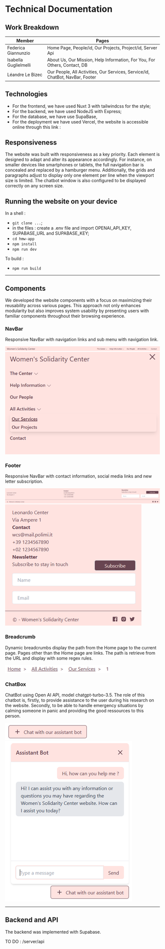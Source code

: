 # Technical Documentation

## Work Breakdown

| Member                | Pages                                                                         |
|-----------------------|-------------------------------------------------------------------------------|
| Federica Giannunzio   | Home Page, People/id, Our Projects, Project/id, Server Api                    |
| Isabella Guglielmelli | About Us, Our Mission, Help Information, For You, For Others, Contact, DB     |
| Léandre  Le Bizec     | Our People, All Activities, Our Services, Service/id, ChatBot, NavBar, Footer |

## Technologies

- For the frontend, we have used Nuxt 3 with tailwindcss for the style;
- For the backend, we have used NodeJS with Express;
- For the database, we have use SupaBase,
- For the deployment we have used Vercel, the website is accessible online through this link :

## Responsiveness

The website was built with responsiveness as a key priority. Each element is designed to adapt and alter its appearance accordingly. For instance, on smaller devices like smartphones or tablets, the full navigation bar is concealed and replaced by a hamburger menu. Additionally, the grids and paragraphs adjust to display only one element per line when the viewport size is limited. The chatbot window is also configured to be displayed correctly on any screen size.

## Running the website on your device

In a shell :
- `git clone ...`;
- in the files : create a .env file and import OPENAI_API_KEY, SUPABASE_URL and SUPABASE_KEY;
- `cd hmw-app`
- `npm install`
- `npm run dev`

To build :
- `npm run build`

--- 

## Components

We developed the website components with a focus on maximizing their reusability across various pages. This approach not only enhances modularity but also improves system usability by presenting users with familiar components throughout their browsing experience.

### NavBar

Responsive NavBar with navigation links and sub menu with navigation link.

![NavBarFull](./img/NavBarFull.png)
![NavBarSmall](./img/NavBarSmall.png)


### Footer 

Responsive NavBar with contact information, social media links and new letter subscription.

![FooterFull](./img/FooterFull.png)
![FooterSmall](./img/FooterSmall.png)

### Breadcrumb

Dynamic breadcrumbs display the path from the Home page to the current page. Pages other than the Home page are links. The path is retrieve from the URL and display with some regex rules.

![Breadctumb](./img/Breadcrumb.png)

### ChatBox

ChatBot using Open AI API, model chatgpt-turbo-3.5. The role of this chatbot is, firstly, to provide assistance to the user during his research on the website. Secondly, to be able to handle emergency situations by calming someone in panic and providing the good ressources to this person.

![ChatButton](./img/ChatButton.png)
![ChatBox](./img/ChatBox.png)

--- 

## Backend and API
The backend was implemented with Supabase.


TO DO : 
/server/api